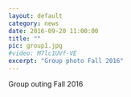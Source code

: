 ```yaml
---
layout: default
category: news
date: 2016-09-20 11:00:00
title: ""
pic: group1.jpg
#video: M7lc1UVf-VE
excerpt: "Group photo Fall 2016"
---
```

Group outing Fall 2016

